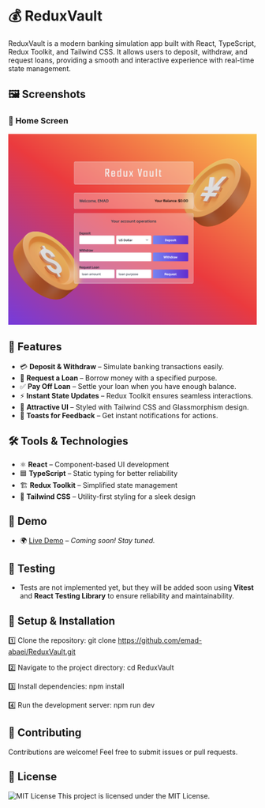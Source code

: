 # 💰 ReduxVault

ReduxVault is a modern banking simulation app built with React, TypeScript, Redux Toolkit, and Tailwind CSS. It allows users to deposit, withdraw, and request loans, providing a smooth and interactive experience with real-time state management.

## 🖼️ Screenshots

### 📌 Home Screen

![Home Screen](screenshots/project-reduxvault.png)

## 🚀 Features

- 💳 **Deposit & Withdraw** – Simulate banking transactions easily.
- 🏦 **Request a Loan** – Borrow money with a specified purpose.
- ✅ **Pay Off Loan** – Settle your loan when you have enough balance.
- ⚡ **Instant State Updates** – Redux Toolkit ensures seamless interactions.
- 🎨 **Attractive UI** – Styled with Tailwind CSS and Glassmorphism design.
- 🔔 **Toasts for Feedback** – Get instant notifications for actions.

## 🛠️ Tools & Technologies

- ⚛️ **React** – Component-based UI development
- 🟦 **TypeScript** – Static typing for better reliability
- 🏗 **Redux Toolkit** – Simplified state management
- 🎨 **Tailwind CSS** – Utility-first styling for a sleek design

## 🔗 Demo

- 🌍 [Live Demo](#) – _Coming soon! Stay tuned._

## 🧪 Testing

- Tests are not implemented yet, but they will be added soon using **Vitest** and **React Testing Library** to ensure reliability and maintainability.

## 📂 Setup & Installation

1️⃣ Clone the repository:
git clone https://github.com/emad-abaei/ReduxVault.git

2️⃣ Navigate to the project directory:
cd ReduxVault

3️⃣ Install dependencies:
npm install

4️⃣ Run the development server:
npm run dev

## 📩 Contributing

Contributions are welcome! Feel free to submit issues or pull requests.

## 📜 License

![MIT License](https://img.shields.io/badge/License-MIT-blue.svg)
This project is licensed under the MIT License.
